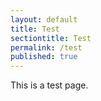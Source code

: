 ```yaml
---
layout: default
title: Test
sectiontitle: Test
permalink: /test
published: true
---
```


This is a test page.
